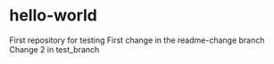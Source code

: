 # hello-world
First repository for testing
First change in the readme-change branch
Change 2 in test_branch
